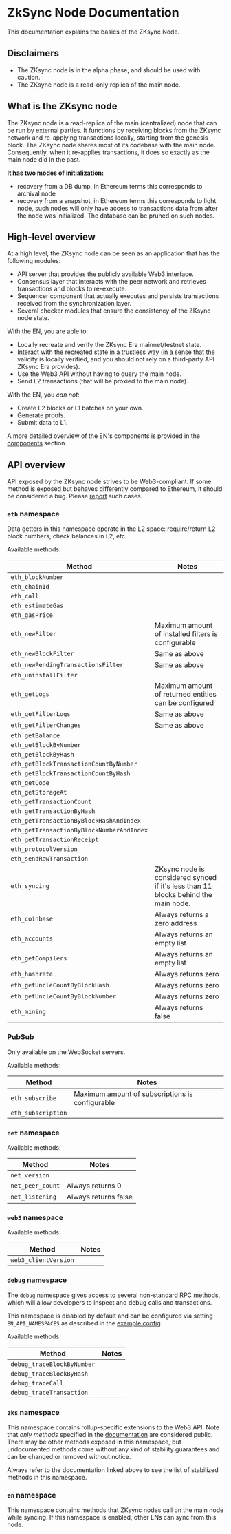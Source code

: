 # ZkSync Node Documentation

This documentation explains the basics of the ZKsync Node.

## Disclaimers

- The ZKsync node is in the alpha phase, and should be used with caution.
- The ZKsync node is a read-only replica of the main node.

## What is the ZKsync node

The ZKsync node is a read-replica of the main (centralized) node that can be run by external parties. It functions by
receiving blocks from the ZKsync network and re-applying transactions locally, starting from the genesis block. The ZKsync node
shares most of its codebase with the main node. Consequently, when it re-applies transactions, it does so exactly as the
main node did in the past.

**It has two modes of initialization:**

- recovery from a DB dump, in Ethereum terms this corresponds to archival node
- recovery from a snapshot, in Ethereum terms this corresponds to light node, such nodes will only have access to
  transactions data from after the node was initialized. The database can be pruned on such nodes.

## High-level overview

At a high level, the ZKsync node can be seen as an application that has the following modules:

- API server that provides the publicly available Web3 interface.
- Consensus layer that interacts with the peer network and retrieves transactions and blocks to re-execute.
- Sequencer component that actually executes and persists transactions received from the synchronization layer.
- Several checker modules that ensure the consistency of the ZKsync node state.

With the EN, you are able to:

- Locally recreate and verify the ZKsync Era mainnet/testnet state.
- Interact with the recreated state in a trustless way (in a sense that the validity is locally verified, and you should
  not rely on a third-party API ZKsync Era provides).
- Use the Web3 API without having to query the main node.
- Send L2 transactions (that will be proxied to the main node).

With the EN, you _can not_:

- Create L2 blocks or L1 batches on your own.
- Generate proofs.
- Submit data to L1.

A more detailed overview of the EN's components is provided in the [components](06_components.md) section.

## API overview

API exposed by the ZKsync node strives to be Web3-compliant. If some method is exposed but behaves differently compared
to Ethereum, it should be considered a bug. Please [report][contact_us] such cases.

[contact_us]: https://zksync.io/contact

### `eth` namespace

Data getters in this namespace operate in the L2 space: require/return L2 block numbers, check balances in L2, etc.

Available methods:

| Method                                    | Notes                                                                              |
| ----------------------------------------- | ---------------------------------------------------------------------------------- |
| `eth_blockNumber`                         |                                                                                    |
| `eth_chainId`                             |                                                                                    |
| `eth_call`                                |                                                                                    |
| `eth_estimateGas`                         |                                                                                    |
| `eth_gasPrice`                            |                                                                                    |
| `eth_newFilter`                           | Maximum amount of installed filters is configurable                                |
| `eth_newBlockFilter`                      | Same as above                                                                      |
| `eth_newPendingTransactionsFilter`        | Same as above                                                                      |
| `eth_uninstallFilter`                     |                                                                                    |
| `eth_getLogs`                             | Maximum amount of returned entities can be configured                              |
| `eth_getFilterLogs`                       | Same as above                                                                      |
| `eth_getFilterChanges`                    | Same as above                                                                      |
| `eth_getBalance`                          |                                                                                    |
| `eth_getBlockByNumber`                    |                                                                                    |
| `eth_getBlockByHash`                      |                                                                                    |
| `eth_getBlockTransactionCountByNumber`    |                                                                                    |
| `eth_getBlockTransactionCountByHash`      |                                                                                    |
| `eth_getCode`                             |                                                                                    |
| `eth_getStorageAt`                        |                                                                                    |
| `eth_getTransactionCount`                 |                                                                                    |
| `eth_getTransactionByHash`                |                                                                                    |
| `eth_getTransactionByBlockHashAndIndex`   |                                                                                    |
| `eth_getTransactionByBlockNumberAndIndex` |                                                                                    |
| `eth_getTransactionReceipt`               |                                                                                    |
| `eth_protocolVersion`                     |                                                                                    |
| `eth_sendRawTransaction`                  |                                                                                    |
| `eth_syncing`                             | ZKsync node is considered synced if it's less than 11 blocks behind the main node. |
| `eth_coinbase`                            | Always returns a zero address                                                      |
| `eth_accounts`                            | Always returns an empty list                                                       |
| `eth_getCompilers`                        | Always returns an empty list                                                       |
| `eth_hashrate`                            | Always returns zero                                                                |
| `eth_getUncleCountByBlockHash`            | Always returns zero                                                                |
| `eth_getUncleCountByBlockNumber`          | Always returns zero                                                                |
| `eth_mining`                              | Always returns false                                                               |

### PubSub

Only available on the WebSocket servers.

Available methods:

| Method             | Notes                                           |
| ------------------ | ----------------------------------------------- |
| `eth_subscribe`    | Maximum amount of subscriptions is configurable |
| `eth_subscription` |                                                 |

### `net` namespace

Available methods:

| Method           | Notes                |
| ---------------- | -------------------- |
| `net_version`    |                      |
| `net_peer_count` | Always returns 0     |
| `net_listening`  | Always returns false |

### `web3` namespace

Available methods:

| Method               | Notes |
| -------------------- | ----- |
| `web3_clientVersion` |       |

### `debug` namespace

The `debug` namespace gives access to several non-standard RPC methods, which will allow developers to inspect and debug
calls and transactions.

This namespace is disabled by default and can be configured via setting `EN_API_NAMESPACES` as described in the
[example config](prepared_configs/mainnet-config.env).

Available methods:

| Method                     | Notes |
| -------------------------- | ----- |
| `debug_traceBlockByNumber` |       |
| `debug_traceBlockByHash`   |       |
| `debug_traceCall`          |       |
| `debug_traceTransaction`   |       |

### `zks` namespace

This namespace contains rollup-specific extensions to the Web3 API. Note that _only methods_ specified in the
[documentation][zks_docs] are considered public. There may be other methods exposed in this namespace, but undocumented
methods come without any kind of stability guarantees and can be changed or removed without notice.

Always refer to the documentation linked above to see the list of stabilized methods in this namespace.

[zks_docs]: https://docs.zksync.io/build/api-reference/zks-rpc

### `en` namespace

This namespace contains methods that ZKsync nodes call on the main node while syncing. If this namespace is enabled,
other ENs can sync from this node.
